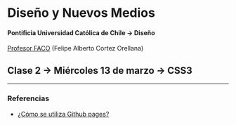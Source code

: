 # Diseño y Nuevos Medios

#### Pontificia Universidad Católica de Chile → Diseño

[Profesor FACO](http://profesor.faco.cl/) (Felipe Alberto Cortez Orellana)

## Clase 2 → Miércoles 13 de marzo → CSS3




- - - - - - -

### Referencias 

- [¿Cómo se utiliza Github pages?](https://developer.mozilla.org/es/docs/Learn/Using_Github_pages)